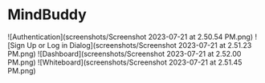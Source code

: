 # MindBuddy

![Authentication](screenshots/Screenshot 2023-07-21 at 2.50.54 PM.png)
![Sign Up or Log in Dialog](screenshots/Screenshot 2023-07-21 at 2.51.23 PM.png)
![Dashboard](screenshots/Screenshot 2023-07-21 at 2.52.00 PM.png)
![Whiteboard](screenshots/Screenshot 2023-07-21 at 2.51.45 PM.png)
